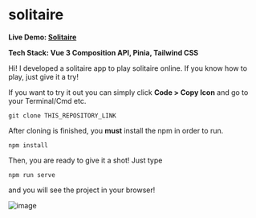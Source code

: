 # solitaire
**Live Demo:  [Solitaire](https://solitaire.hicaku.com/)**

**Tech Stack: Vue 3 Composition API, Pinia, Tailwind CSS**

Hi! I developed a solitaire app to play solitaire online. If you know how to play, just give it a try!

If you want to try it out you can simply click **Code > Copy Icon** and go to your Terminal/Cmd etc.

    git clone THIS_REPOSITORY_LINK

After cloning is finished, you **must** install the npm in order to run.

    npm install
    
Then, you are ready to give it a shot! Just type

    npm run serve
and you will see the project in your browser!

![image](https://user-images.githubusercontent.com/40501852/195467894-0e0632ae-04e6-48f0-b493-718fb00952e0.png)
